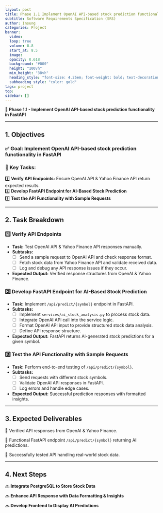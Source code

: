 ```yaml
---
layout: post
title: Phase 1.1 Implement OpenAI API-based stock prediction functionality in FastAPI
subtitle: Software Requirements Specification (SRS)
author: Insung
categories: Project
banner:
  video: 
  loop: true
  volume: 0.8
  start_at: 8.5
  image: 
  opacity: 0.618
  background: "#000"
  height: "100vh"
  min_height: "38vh"
  heading_style: "font-size: 4.25em; font-weight: bold; text-decoration: underline"
  subheading_style: "color: gold"
tags: project
top:
sidebar: []
---
```


**📌 Phase 1.1 - Implement OpenAI API-based stock prediction functionality in FastAPI**

---

## **1. Objectives**
### ✅ **Goal**: Implement OpenAI API-based stock prediction functionality in FastAPI
### 🎯 **Key Tasks**:
1️⃣ **Verify API Endpoints:** Ensure OpenAI API & Yahoo Finance API return expected results.  
2️⃣ **Develop FastAPI Endpoint for AI-Based Stock Prediction**  
3️⃣ **Test the API Functionality with Sample Requests**  

---

## **2. Task Breakdown**

### **1️⃣ Verify API Endpoints**
- **Task:** Test OpenAI API & Yahoo Finance API responses manually.
- **Subtasks:**
  - [ ] Send a sample request to OpenAI API and check response format.
  - [ ] Fetch stock data from Yahoo Finance API and validate received data.
  - [ ] Log and debug any API response issues if they occur.
- **Expected Output:** Verified response structures from OpenAI & Yahoo Finance.

### **2️⃣ Develop FastAPI Endpoint for AI-Based Stock Prediction**
- **Task:** Implement `/api/predict/{symbol}` endpoint in FastAPI.
- **Subtasks:**
  - [ ] Implement `services/ai_stock_analysis.py` to process stock data.
  - [ ] Integrate OpenAI API call into the service logic.
  - [ ] Format OpenAI API input to provide structured stock data analysis.
  - [ ] Define API response structure.
- **Expected Output:** FastAPI returns AI-generated stock predictions for a given symbol.

### **3️⃣ Test the API Functionality with Sample Requests**
- **Task:** Perform end-to-end testing of `/api/predict/{symbol}`.
- **Subtasks:**
  - [ ] Send requests with different stock symbols.
  - [ ] Validate OpenAI API responses in FastAPI.
  - [ ] Log errors and handle edge cases.
- **Expected Output:** Successful prediction responses with formatted insights.

---

## **3. Expected Deliverables**

📌 Verified API responses from OpenAI & Yahoo Finance.

📌 Functional FastAPI endpoint `/api/predict/{symbol}` returning AI predictions.

📌 Successfully tested API handling real-world stock data.

---

## **4. Next Steps**

🔜 **Integrate PostgreSQL to Store Stock Data**

🔜 **Enhance API Response with Data Formatting & Insights**

🔜 **Develop Frontend to Display AI Predictions**